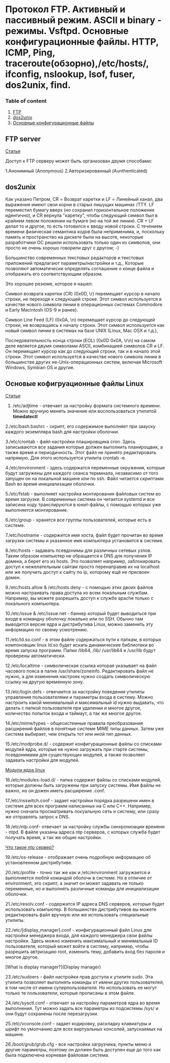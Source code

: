 
# Протокол FTP. Активный и пассивный режим. ASCII и binary - режимы. Vsftpd. Основные конфигурационные файлы. HTTP, ICMP, Ping, traceroute(обзорно),/etc/hosts/, ifconfig, nslookup, Isof, fuser, dos2unix, find.

### Table of content
1. [FTP](#ftp)
2. [dos2unix](#dos2u)
3. [Основные конфигурационные файлы](conf-file)

## FTP server<a name="ftp"></a>

[Статья](https://help.ubuntu.ru/wiki/%D1%80%D1%83%D0%BA%D0%BE%D0%B2%D0%BE%D0%B4%D1%81%D1%82%D0%B2%D0%BE_%D0%BF%D0%BE_ubuntu_server/%D1%84%D0%B0%D0%B9%D0%BB%D0%BE%D0%B2%D1%8B%D0%B5_%D1%81%D0%B5%D1%80%D0%B2%D0%B5%D1%80%D0%B0/ftp_server)

Доступ к FTP серверу может быть организован двумя способами:

1.Анонимный (Anonymous)
2.Авторизированный (Aunthenticated)

## dos2unix<a name="dos2u"></a>
Как указано Петром, CR = Возврат каретки и LF = Линейный канал, два выражения
имеют свои корни в старых пишущих машинах /TTY. LF переместил бумагу вверх (но
сохранил горизонтальное положение идентично), и CR вернула "каретку", чтобы
следующий символ был в крайнем левом положении на бумаге (но на той же линии).
CR + LF делал то и другое, то есть готовился к вводу новой строки. С течением
времени физическая семантика кодов была неприменима, и, поскольку память и
пространство на дискете были на высоте, некоторые разработчики ОС решили
использовать только один из символов, они просто не очень хорошо говорили друг с
другом; -)

Большинство современных текстовых редакторов и текстовых приложений предлагают
параметры/настройки и т.д., Которые позволяют автоматически определять
соглашение о конце файла и отображать его соответствующим образом.

Это хорошее резюме, которое я нашел:

Символ возврата каретки (CR) (0x0D, \r) перемещает курсор в начало строки, не
переходя к следующей строке. Этот символ используется в качестве нового символа
линии в операционных системах Commodore и Early Macintosh (OS-9 и ранее).

Символ Line Feed (LF) (0x0A, \n) перемещает курсор до следующей строки, не
возвращаясь к началу строки. Этот символ используется как новый символ линии в
системах на базе UNIX (Linux, Mac OSX и т.д.),

Последовательность конца строки (EOL) (0x0D 0x0A, \r\n) на самом деле является
двумя символами ASCII, комбинацией символов CR и LF. Он перемещает курсор как до
следующей строки, так и в начало этой строки. Этот символ используется в
качестве нового символа линии в большинстве других не-Unix-операционных систем,
включая Microsoft Windows, Symbian OS и другие.

## Основые кофигруационные файлы Linux<a name="conf-file"></a>

[Статья](https://losst.ru/osnovnye-konfiguratsionnye-fajly-linux)

1. /etc/adjtime - отвечает за настройку формата системного времени. Можно
вручную менять значение или воспользоваться утилитой **timedatectl**

2./etc/bash.bashrc - скрипт, его содержимое выполняет при заауску каждого
экземпляра bash для настройки оболочки.

3./etc/crontab - файл настройки плашировщика cron. Здесь записываются все
задания которые должен выполнить планирощвик, а также время и периодичность.
Этот файл не принято редактировать напрямую. Для этого используется утилита
crontab -e.

4./etc/environment - здесь содержатся переменные окружения, которые будут
загружены для каждого сеанса терминала, независимо от того запущен он на
локальной машине или по ssh. Файл читается скриптами Bash во время инициализации
оболочки.

5./etc/fstab - выполняет настройка монтирования файловых систем во время
загрузки. В современных система он читается systemd и все записина ходу
транслируются в юнит-файлы, с помощью которых уже выполняется монтирование.

6./etc/group - хранятся все группы пользователей, которые есть в системе.

7./etc/hostname - содержится имя хоста, файл будет прочитан во время загрузки
системы и указанное имя компьютера установится в системе.

8./etc/hosts - задавать псевдонимы для различных сетевых узлов. Таким образом
компьютер не обращается к DNS для получения IP домена, а берет его из hosts. Это
позволяет например, заблокировать доступ к нежелательным сайтам просто
перенаправив их на localhost или же получить доступ к сайту по ip, которому ещё
не присвоен домен.

9./etc/hosts.allow & /etc/hosts.deny - с помощью этих двоих файлов можно
настраивать права доступа ко всем локальным службам. Например, вы можете
разрешить доступ к службе apache только с локального компьютера. 

10./etc/issue & /etc/issue.net - баннер который будет выводиться при входе в
командну оболочку локально или по SSH. Обычно там выводится версия ядра и
дистрибутива Linux, можно заменить эту информацию по своему усмотрению.

11./etc/ld.so.conf - в этом файле содержаться пути к папкам, в которых
компоновщик linux ld.so будет искать динамические библиотеки во время запуска
программ. Папки /lib64, /lib/ /usr/lib64 и /usr/lib будут проверены
автоматически.

12./etc/localtime - символическая ссылка которая указывает на файл часового
пояса в папке /usr/share/zoneinfo. Редактировать файл не нужно, а для изменения
настроек нужно создать символическую ссылку на другую временную зону.

13./etc/login.defs - отвечается за настройку поведения утилиты управления
пользователями и параметры входа в систему. Можно настроить какой минимальный и
максимальный id нужно выдавать, что делать с папкой пользователя при удалении и
многое другое, количество попыток входа и таймаут, а так же многое другое.

14./etc/mime/types - общесистемные правила преобразования расширений файлов в
понятные системе MIME типы данных. Затем уже система выбирает, чем открыть тот
или иной тип данных.

15./etc/modprobe.d/ - содержит конфигурационные файлы со списками модулей ядра,
которые не нужно загружать при старте системы, псевдонимами для существующих
модулей, а также позволяет задавать настройки для модулей.

[Модули ядра linux](https://losst.ru/moduli-yadra-linux)

16./etc/modules-load.d/ - папка содержит файоы со списками модулей, которые
должны быть загружены при запуску системы. Имя файлы не важно, но он дожен иметь
расширение .conf.

17./etc/nsswitch.conf - задает настройки порядка разрешени имен в системе для
всех программ написанных на C или C++. Например, нужно сначала просматривать
локуальную сеть и систему, или сразу же отправлять запрос к DNS.

18./etc/ntp.conf- отвечает за настройку службы синхронизации времени - ntpd. В
файле указаны адреса ntp серверов, с которых служба будет получать время, а так
же общие настройки.

[Что такое ntp сервер?](https://www.dmosk.ru/terminus.php?object=ntp)

19./etc/os-release - отображает очень подробную информацию об установленном дистрибутиве.

20./etc/profile - точно так же как и /etc/environment загружается и выполняется
люблй командой оболочк в системе. Но в отличие от environment, это скрипт, а
значит он может задавать не только переменные, но и выполнять различные команды
для инициализации оболочки.

21./etc/resolv.conf - содержатся IP адреса DNS серверов, которые будет
использовать компьютер. В большинстве дистрибутивов вы можете редактировать файл
вручную или же использовать специальные утилиты.

22./etc/[display_manager].conf - конфигурационный файл Linux для настройки
менеджера входа, для каждого менеджера свои файлы настройки. Здесь можно
изменить максимальный и минимальный ID пользователя, который может войти в
систему, например, чтобы разрешить автризацию root, изменить тему, добавить вход
без пароля и многое другое.

[What is display manager?](Display manager)

23./etc/sudoers - файл настройки прав доступа к утилите sudo. Эта утилита
позволяет выполнять команды от имени других пользователей, в том числе от имени
суперпользователя. Но использовать ее могут только те пользователи, которые
прописаны в этом файле.

24./etc/sysctl.conf - отвечает за настройку параметров ядра во время
выполнения. Тут можно задать все параметры из подсистемы /sys/ и они будут
сохранены после перезагрузки.

25./etc/vconsole.conf - задает кодировку, раскладку клавиатуры и шрифт по
умолчанию для всех виртуальных консолей, запускаемых на машине.

26./boot/grub/grub.cfg - все настройки загрузчика, пункты меню и другие
параметры, поэтому он должен быть доступен еще до того как была подключена
корневая файловая система.















































































 
